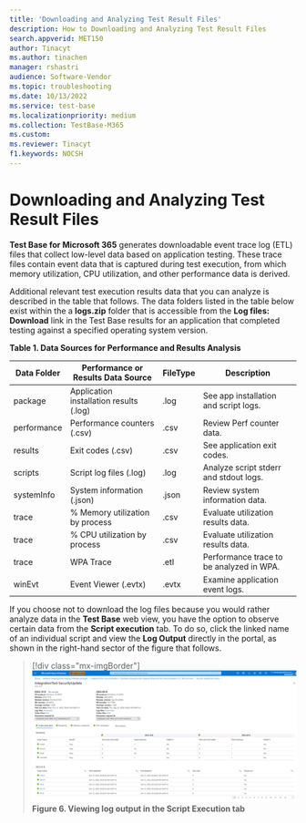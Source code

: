 ```yaml
---
title: 'Downloading and Analyzing Test Result Files'
description: How to Downloading and Analyzing Test Result Files
search.appverid: MET150
author: Tinacyt
ms.author: tinachen
manager: rshastri
audience: Software-Vendor
ms.topic: troubleshooting
ms.date: 10/13/2022
ms.service: test-base
ms.localizationpriority: medium
ms.collection: TestBase-M365
ms.custom:
ms.reviewer: Tinacyt
f1.keywords: NOCSH
---
```


# Downloading and Analyzing Test Result Files

**Test Base for Microsoft 365** generates downloadable event trace log (ETL) files that collect low-level data based on application testing. These trace files contain event data that is captured during test execution, from which memory utilization, CPU utilization, and other performance data is derived.

Additional relevant test execution results data that you can analyze is described in the table that follows. The data folders listed in the table below exist within the a **logs.zip** folder that is accessible from the **Log files: Download** link in the Test Base results for an application that completed testing against a specified operating system version.

**Table 1. Data Sources for Performance and Results Analysis**

|**Data Folder**|**Performance or Results Data Source**|**FileType**|**Description**|
|----|----|----|----|
|package|Application installation results (.log)|.log|See app installation and script logs.|
|performance|Performance counters (.csv)|.csv|Review Perf counter data.|
|results|Exit codes (.csv)|.csv|See application exit codes.|
|scripts|Script log files (.log)|.log|Analyze script stderr and stdout logs.|
|systemInfo|System information (.json)|.json|Review system information data.|
|trace|% Memory utilization by process|.csv|Evaluate utilization results data.|
|trace|% CPU utilization by process|.csv|Evaluate utilization results data.|
|trace|WPA Trace|.etl|Performance trace to be analyzed in WPA.|
|winEvt|Event Viewer (.evtx)|.evtx|Examine application event logs.|

If you choose not to download the log files because you would rather analyze data in the **Test Base** web view, you have the option to observe certain data from the **Script execution** tab. To do so, click the linked name of an individual script and view the **Log Output** directly in the portal, as shown in the right-hand sector of the figure that follows.

 > [!div class="mx-imgBorder"]  
 > ![Screenshot shows Scripts Execution Results.](Media/downloadingandanalyzingtestresultfiles01.png)  
 > **Figure 6. Viewing log output in the Script Execution tab**
